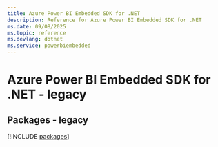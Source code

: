 ```yaml
---
title: Azure Power BI Embedded SDK for .NET
description: Reference for Azure Power BI Embedded SDK for .NET
ms.date: 09/08/2025
ms.topic: reference
ms.devlang: dotnet
ms.service: powerbiembedded
---
```

# Azure Power BI Embedded SDK for .NET - legacy
## Packages - legacy
[!INCLUDE [packages](power-bi-embedded-index.md)]